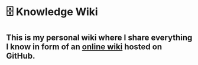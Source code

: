 # 🗄  Knowledge Wiki

##  This is my personal wiki where I share everything I know in form of an [online wiki](https://josephgattuso.github.io/knowledge/) hosted on GitHub.

